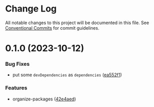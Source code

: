 # Change Log

All notable changes to this project will be documented in this file.
See [Conventional Commits](https://conventionalcommits.org) for commit guidelines.

# 0.1.0 (2023-10-12)

### Bug Fixes

- put some `devDependencies` as `dependencies` ([ea552f1](https://github.com/marinetesio/packages/commit/ea552f1d6b32fbc21b276d8c488dc7fb2b9ffc8d))

### Features

- organize-packages ([42e4aed](https://github.com/marinetesio/packages/commit/42e4aedfd2f7defc03d8d0e9288e061950d35060))
